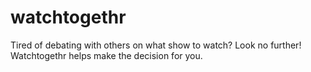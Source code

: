 # watchtogethr
Tired of debating with others on what show to watch? Look no further! Watchtogethr helps make the decision for you.


